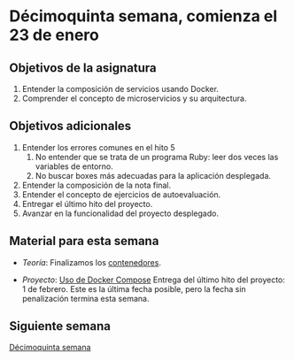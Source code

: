 # Décimoquinta semana, comienza el 23 de enero


## Objetivos de la asignatura

1. Entender la composición de servicios usando Docker.
2. Comprender el concepto de microservicios y su arquitectura.

## Objetivos adicionales

1. Entender los errores comunes en el hito 5
   1. No entender que se trata de un programa Ruby: leer dos veces las
      variables de entorno.
   2. No buscar boxes más adecuadas para la aplicación desplegada.
1. Entender la composición de la nota final.
2. Entender el concepto de ejercicios de autoevaluación.
3. Entregar el último hito del proyecto.
4. Avanzar en la funcionalidad del proyecto desplegado.

## Material para esta semana

* *Teoría*: Finalizamos los [contenedores](http://jj.github.io/CC/documentos/temas/Contenedores).

* *Proyecto*: [Uso de Docker Compose](http://jj.github.io/CC/documentos/proyecto/6.Docker) Entrega del último hito del proyecto: 1 de febrero. Este es la última fecha posible, pero la fecha sin penalización termina esta semana.

## Siguiente semana

[Décimoquinta semana](15-semana.md)
